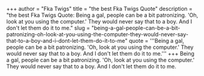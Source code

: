 +++
author = "Fka Twigs"
title = "the best Fka Twigs Quote"
description = "the best Fka Twigs Quote: Being a gal, people can be a bit patronizing. 'Oh, look at you using the computer.' They would never say that to a boy. And I don't let them do it to me."
slug = "being-a-gal-people-can-be-a-bit-patronizing-oh-look-at-you-using-the-computer-they-would-never-say-that-to-a-boy-and-i-dont-let-them-do-it-to-me"
quote = '''Being a gal, people can be a bit patronizing. 'Oh, look at you using the computer.' They would never say that to a boy. And I don't let them do it to me.'''
+++
Being a gal, people can be a bit patronizing. 'Oh, look at you using the computer.' They would never say that to a boy. And I don't let them do it to me.
